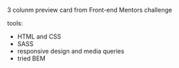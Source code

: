 3 colunm preview card from Front-end Mentors challenge

tools: 
- HTML and CSS
- SASS
- responsive design and media queries
- tried BEM
